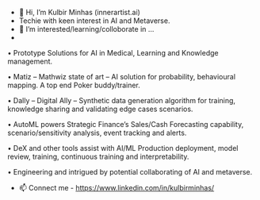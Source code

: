 - 👋 Hi, I’m Kulbir Minhas (innerartist.ai)
- Techie with keen interest in AI and Metaverse. 
- 👀 I’m interested/learning/colloborate in ...
- 
•	Prototype Solutions for AI in Medical, Learning and Knowledge management.

• Matiz – Mathwiz state of art – AI solution for probability, behavioural mapping. A top end Poker buddy/trainer. 

•	Dally – Digital Ally – Synthetic data generation algorithm for training, knowledge sharing and validating edge cases scenarios.

•	AutoML powers Strategic Finance’s Sales/Cash Forecasting capability, scenario/sensitivity analysis, event tracking and alerts.

•	DeX and other tools assist with AI/ML Production deployment, model review, training, continuous training and interpretability.

•	Engineering and intrigued by potential collaborating of AI and metaverse.

- 📫 Connect me - https://www.linkedin.com/in/kulbirminhas/

<!---
kulbirminhas-preemon/kulbirminhas-preemon is a ✨ special ✨ repository because its `README.md` (this file) appears on your GitHub profile.
You can click the Preview link to take a look at your changes.
--->
